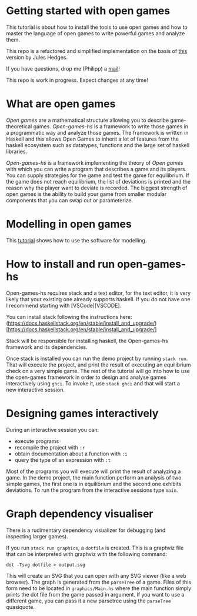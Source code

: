 # Getting started with open games

This tutorial is about how to install the tools to use open games and how to master the language
of open games to write powerful games and analyze them.

This repo is a refactored and simplified implementation on the basis of [this](https://github.com/jules-hedges/open-game-engine) version by Jules Hedges.

If you have questions, drop me (Philipp) a [mail](mailto:philipp.zahn@unisg.ch)!

This repo is work in progress. Expect changes at any time!

# What are open games

_Open games_ are a mathematical structure allowing you to describe game-theoretical games. _Open-games-hs_
is a framework to write those games in a programmatic way and analyze those games. The framework is
written in Haskell and this allows Open Games to inherit a lot of features from the haskell ecosystem such
as datatypes, functions and the large set of haskell libraries.

_Open-games-hs_ is a framework implementing the theory of _Open games_ with which you can write a program that
describes a game and its players. You can supply strategies for the game and test the game for equilibrium.
If the game does not reach equilibrium, the list of deviations
is printed and the reason why the player want to deviate is recorded. The biggest strength of open games
is the ability to build your game from smaller modular components that you can
swap out or parameterize.

# Modelling in open games

This [tutorial](https://github.com/philipp-zahn/open-games-hs/blob/master/Tutorial/TUTORIAL.md) shows how to use the software for modelling.


# How to install and run open-games-hs

Open-games-hs requires stack and a text editor, for the text editor, it is very likely
that your existing one already supports haskell. If you do not have one I recommend starting with [VSCode][VSCODE].

You can install stack following the instructions here: (https://docs.haskellstack.org/en/stable/install_and_upgrade/)[https://docs.haskellstack.org/en/stable/install_and_upgrade/]

Stack will be responsible for installing haskell, the Open-games-hs framework and its dependencies.

Once stack is installed you can run the demo project by running `stack run`. That will execute the project, and
print the result of executing an equilibrium check on a very simple game. The rest of the tutorial will go into how
to use the open-games framework in order to design and analyse games interactively using `ghci`. To invoke it, use
`stack ghci` and that will start a new interactive session.

# Designing games interactively

During an interactive session you can:

- execute programs
- recompile the project with `:r`
- obtain documentation about a function with `:i`
- query the type of an expression with `:t`

Most of the programs you will execute will print the result of analyzing a game. In the demo project, the main function
perform an analysis of two simple games, the first one is in equilibrium and the second one exhibits deviations. To
run the program from the interactive sessions type `main`.

# Graph dependency visualiser

There is a rudimentary dependency visualizer for debugging (and inspecting larger games).

If you run `stack run graphics`, a `dotfile` is created. This is a graphviz file that can be interpreted with graphviz with the following command:

    dot -Tsvg dotfile > output.svg

This will create an SVG that you can open with any SVG viewer (like a web browser). The graph is generated from the `parseTree` of a game. Files of this form need to be located in `graphics/Main.hs` where the main function simply prints the dot file from the game passed in argument. If you want to use a different game, you can pass it a new parsetree using the `parseTree` quasiquote.
